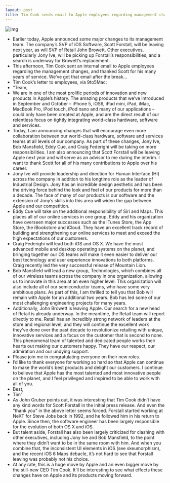 ```yaml
---
layout: post
title: Tim Cook sends email to Apple employees regarding management changes
---
```

![img](http://media.idownloadblog.com/wp-content/uploads/2012/10/scott-forestall-tim-cook.jpg)
* Earlier today, Apple announced some major changes to its management team. The company’s SVP of iOS Software, Scott Forstall, will be leaving next year, as will SVP of Retail John Browett. Other executives, particularly Jony Ive, will be picking up Forstall’s responsibilities, and a search is underway for Browett’s replacement.
* This afternoon, Tim Cook sent an internal email to Apple employees regarding the management changes, and thanked Scott for his many years of service. We’ve got that email after the break…
* Tim Cook’s letter to employees, via 9to5Mac:
* “Team,
* We are in one of the most prolific periods of innovation and new products in Apple’s history. The amazing products that we’ve introduced in September and October – iPhone 5, iOS6, iPad mini, iPad, iMac, MacBook Pro, iPod touch, iPod nano and many of our applications – could only have been created at Apple, and are the direct result of our relentless focus on tightly integrating world-class hardware, software and services.
* Today, I am announcing changes that will encourage even more collaboration between our world-class hardware, software and services teams at all levels of our company. As part of these changes, Jony Ive, Bob Mansfield, Eddy Cue, and Craig Federighi will be taking on more responsibilities. I am also announcing that Scott Forstall will be leaving Apple next year and will serve as an advisor to me during the interim. I want to thank Scott for all of his many contributions to Apple over his career.
* Jony Ive will provide leadership and direction for Human Interface (HI) across the company in addition to his longtime role as the leader of Industrial Design. Jony has an incredible design aesthetic and has been the driving force behind the look and feel of our products for more than a decade. The face of many of our products is our software and the extension of Jony’s skills into this area will widen the gap between Apple and our competition.
* Eddy Cue will take on the additional responsibility of Siri and Maps. This places all of our online services in one group. Eddy and his organization have overseen major successes such as the iTunes Store, the App Store, the iBookstore and iCloud. They have an excellent track record of building and strengthening our online services to meet and exceed the high expectations of our customers.
* Craig Federighi will lead both iOS and OS X. We have the most advanced mobile and desktop operating systems on the planet, and bringing together our OS teams will make it even easier to deliver our best technology and user experience innovations to both platforms. Craig recently led the very successful release of Mountain Lion.
* Bob Mansfield will lead a new group, Technologies, which combines all of our wireless teams across the company in one organization, allowing us to innovate in this area at an even higher level. This organization will also include all of our semiconductor teams, who have some very ambitious plans. As part of this, I am thrilled to tell you that Bob will remain with Apple for an additional two years. Bob has led some of our most challenging engineering projects for many years.
* Additionally, John Browett is leaving Apple. Our search for a new head of Retail is already underway. In the meantime, the Retail team will report directly to me. Retail has an incredibly strong network of leaders at the store and regional level, and they will continue the excellent work they’ve done over the past decade to revolutionize retailing with unique, innovative services and a focus on the customer that is second to none. This phenomenal team of talented and dedicated people works their hearts out making our customers happy. They have our respect, our admiration and our undying support.
* Please join me in congratulating everyone on their new roles.
* I’d like to thank everyone for working so hard so that Apple can continue to make the world’s best products and delight our customers. I continue to believe that Apple has the most talented and most innovative people on the planet, and I feel privileged and inspired to be able to work with all of you.
* Best,
* Tim”
* As John Gruber points out, it was interesting that Tim Cook didn’t have any kind words for Scott Forstall in the initial press release. And even the “thank you” in the above letter seems forced. Forstall started working at NeXT for Steve Jobs back in 1992, and he followed him in his return to Apple. Since then, the software engineer has been largely responsible for the evolution of both OS X and iOS.
* But talent aside, Forstall has also been largely criticized for clashing with other executives, including Jony Ive and Bob Mansfield, to the point where they didn’t want to be in the same room with him. And when you combine that, the inconsistent UI elements in iOS (see skeumorphism), and the recent iOS 6 Maps debacle, it’s not hard to see that Forstall leaving was probably not his choice.
* At any rate, this is a huge move by Apple and an even bigger move by the still-new CEO Tim Cook. It’ll be interesting to see what effects these changes have on Apple and its products moving forward.

